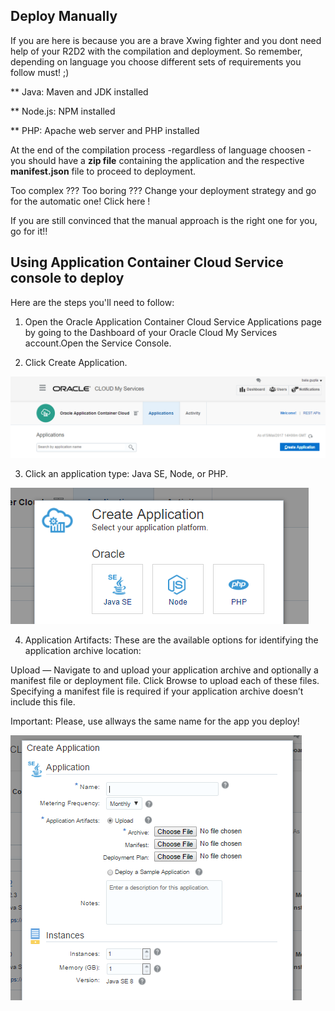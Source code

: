## Deploy Manually ##

If you are here is because you are a brave Xwing fighter and you dont need help of your R2D2 with the compilation and deployment.
So remember, depending on language you choose different sets of requirements you follow must! ;)

  ** Java: Maven and JDK installed

  ** Node.js: NPM installed

  ** PHP: Apache web server and PHP installed

At the end of the compilation process -regardless of language choosen - you should have a **zip file** containing the application and the  respective **manifest.json** file to proceed to deployment.

Too complex ??? Too boring ??? Change your deployment strategy and go for the automatic one! Click here !

If you are still convinced that the manual approach is the right one for you, go for it!!

## Using Application Container Cloud Service console to deploy ##

Here are the steps you'll need to follow:

1) Open the Oracle Application Container Cloud Service Applications page by going to the Dashboard of your Oracle Cloud My Services account.Open the Service Console.

2) Click Create Application.

![alt text](createappaccs01.PNG)

3) Click an application type: Java SE, Node, or PHP.

![alt text](createappaccs02.PNG)

4) Application Artifacts: These are the available options for identifying the application archive location:

Upload — Navigate to and upload your application archive and optionally a manifest file or deployment file. 
Click Browse to upload each of these files. 
Specifying a manifest file is required if your application archive doesn’t include this file.

Important: Please, use allways the same name for the app you deploy! 

![alt text](createappaccs03.PNG)


